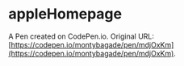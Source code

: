 # appleHomepage

A Pen created on CodePen.io. Original URL: [https://codepen.io/montybagade/pen/mdjOxKm](https://codepen.io/montybagade/pen/mdjOxKm).

